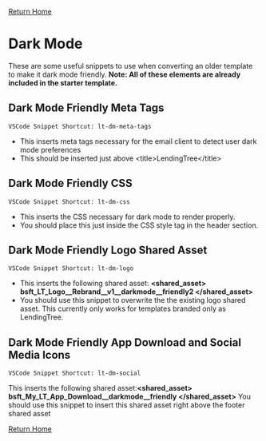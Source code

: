 
[Return Home](index.md)

# Dark Mode
These are some useful snippets to use when converting an older template to make it dark mode friendly. **Note: All of these elements are already included in the starter template.**



## Dark Mode Friendly Meta Tags

```
VSCode Snippet Shortcut: lt-dm-meta-tags
```

- This inserts meta tags necessary for the email client to detect user dark mode preferences
- This should be inserted just above \<title\>LendingTree\</title\>



## Dark Mode Friendly CSS

```
VSCode Snippet Shortcut: lt-dm-css
```

- This inserts the CSS necessary for dark mode to render properly. 
- You should place this just inside the CSS style tag in the header section.



## Dark Mode Friendly Logo Shared Asset

```
VSCode Snippet Shortcut: lt-dm-logo
```

- This inserts the following shared asset: **\<shared_asset\> bsft_LT_Logo__Rebrand__v1__darkmode__friendly2 \</shared_asset\>**
- You should use this snippet to overwrite the the existing logo shared asset. This currently only works for templates branded only as LendingTree.




## Dark Mode Friendly App Download and Social Media Icons 

```
VSCode Snippet Shortcut: lt-dm-social
```

This inserts the following shared asset:**\<shared_asset\> bsft_My_LT_App_Download__darkmode__friendly \</shared_asset\>**
You should use this snippet to insert this shared asset right above the footer shared asset



[Return Home](index.md)
